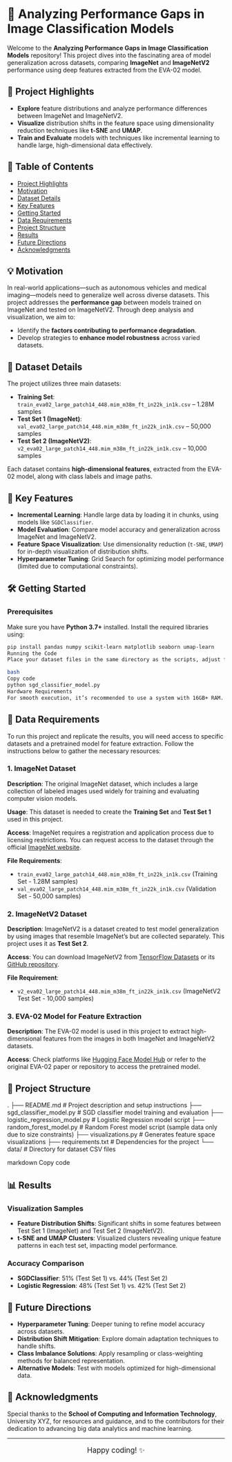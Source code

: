 # 🎨 Analyzing Performance Gaps in Image Classification Models

Welcome to the **Analyzing Performance Gaps in Image Classification Models** repository! This project dives into the fascinating area of model generalization across datasets, comparing **ImageNet** and **ImageNetV2** performance using deep features extracted from the EVA-02 model.

## 🚀 Project Highlights

- **Explore** feature distributions and analyze performance differences between ImageNet and ImageNetV2.
- **Visualize** distribution shifts in the feature space using dimensionality reduction techniques like **t-SNE** and **UMAP**.
- **Train and Evaluate** models with techniques like incremental learning to handle large, high-dimensional data effectively.

## 🌟 Table of Contents

- [Project Highlights](#-project-highlights)
- [Motivation](#-motivation)
- [Dataset Details](#-dataset-details)
- [Key Features](#-key-features)
- [Getting Started](#%EF%B8%8F-getting-started)
- [Data Requirements](#-data-requirements)
- [Project Structure](#-project-structure)
- [Results](#-results)
- [Future Directions](#-future-directions)
- [Acknowledgments](#-acknowledgments)

## 💡 Motivation

In real-world applications—such as autonomous vehicles and medical imaging—models need to generalize well across diverse datasets. This project addresses the **performance gap** between models trained on ImageNet and tested on ImageNetV2. Through deep analysis and visualization, we aim to:

- Identify the **factors contributing to performance degradation**.
- Develop strategies to **enhance model robustness** across varied datasets.

## 📂 Dataset Details

The project utilizes three main datasets:

- **Training Set**: `train_eva02_large_patch14_448.mim_m38m_ft_in22k_in1k.csv` – 1.28M samples
- **Test Set 1 (ImageNet)**: `val_eva02_large_patch14_448.mim_m38m_ft_in22k_in1k.csv` – 50,000 samples
- **Test Set 2 (ImageNetV2)**: `v2_eva02_large_patch14_448.mim_m38m_ft_in22k_in1k.csv` – 10,000 samples

Each dataset contains **high-dimensional features**, extracted from the EVA-02 model, along with class labels and image paths.

## 🔑 Key Features

- **Incremental Learning**: Handle large data by loading it in chunks, using models like `SGDClassifier`.
- **Model Evaluation**: Compare model accuracy and generalization across ImageNet and ImageNetV2.
- **Feature Space Visualization**: Use dimensionality reduction (`t-SNE`, `UMAP`) for in-depth visualization of distribution shifts.
- **Hyperparameter Tuning**: Grid Search for optimizing model performance (limited due to computational constraints).

## 🛠️ Getting Started

### Prerequisites

Make sure you have **Python 3.7+** installed. Install the required libraries using:

```bash
pip install pandas numpy scikit-learn matplotlib seaborn umap-learn
Running the Code
Place your dataset files in the same directory as the scripts, adjust file paths in each script if necessary, and run each script from the command line:

bash
Copy code
python sgd_classifier_model.py
Hardware Requirements
For smooth execution, it’s recommended to use a system with 16GB+ RAM. Alternatively, leverage cloud resources like Google Colab Pro with GPU support.
```
## 📂 Data Requirements

To run this project and replicate the results, you will need access to specific datasets and a pretrained model for feature extraction. Follow the instructions below to gather the necessary resources:

### 1. ImageNet Dataset

**Description**: The original ImageNet dataset, which includes a large collection of labeled images used widely for training and evaluating computer vision models.

**Usage**: This dataset is needed to create the **Training Set** and **Test Set 1** used in this project.

**Access**: ImageNet requires a registration and application process due to licensing restrictions. You can request access to the dataset through the official [ImageNet website](https://www.image-net.org/).

**File Requirements**:

- `train_eva02_large_patch14_448.mim_m38m_ft_in22k_in1k.csv` (Training Set - 1.28M samples)
- `val_eva02_large_patch14_448.mim_m38m_ft_in22k_in1k.csv` (Validation Set - 50,000 samples)

### 2. ImageNetV2 Dataset

**Description**: ImageNetV2 is a dataset created to test model generalization by using images that resemble ImageNet’s but are collected separately. This project uses it as **Test Set 2**.

**Access**: You can download ImageNetV2 from [TensorFlow Datasets](https://www.tensorflow.org/datasets/catalog/imagenet_v2) or its [GitHub repository](https://github.com/modestyachts/ImageNetV2).

**File Requirement**:

- `v2_eva02_large_patch14_448.mim_m38m_ft_in22k_in1k.csv` (ImageNetV2 Test Set - 10,000 samples)

### 3. EVA-02 Model for Feature Extraction

**Description**: The EVA-02 model is used in this project to extract high-dimensional features from the images in both ImageNet and ImageNetV2 datasets.

**Access**: Check platforms like [Hugging Face Model Hub](https://huggingface.co/) or refer to the original EVA-02 paper or repository to access the pretrained model.

## 📁 Project Structure

. ├── README.md # Project description and setup instructions ├── sgd_classifier_model.py # SGD classifier model training and evaluation ├── logistic_regression_model.py # Logistic Regression model script ├── random_forest_model.py # Random Forest model script (sample data only due to size constraints) ├── visualizations.py # Generates feature space visualizations ├── requirements.txt # Dependencies for the project └── data/ # Directory for dataset CSV files

markdown
Copy code

## 📊 Results

### Visualization Samples

- **Feature Distribution Shifts**: Significant shifts in some features between Test Set 1 (ImageNet) and Test Set 2 (ImageNetV2).
- **t-SNE and UMAP Clusters**: Visualized clusters revealing unique feature patterns in each test set, impacting model performance.

### Accuracy Comparison

- **SGDClassifier**: 51% (Test Set 1) vs. 44% (Test Set 2)
- **Logistic Regression**: 48% (Test Set 1) vs. 42% (Test Set 2)

## 🔭 Future Directions

- **Hyperparameter Tuning**: Deeper tuning to refine model accuracy across datasets.
- **Distribution Shift Mitigation**: Explore domain adaptation techniques to handle shifts.
- **Class Imbalance Solutions**: Apply resampling or class-weighting methods for balanced representation.
- **Alternative Models**: Test with models optimized for high-dimensional data.

## 🙏 Acknowledgments

Special thanks to the **School of Computing and Information Technology**, University XYZ, for resources and guidance, and to the contributors for their dedication to advancing big data analytics and machine learning.

---

<p align="center" style="font-size: 1.2em;">Happy coding! ✨</p>
